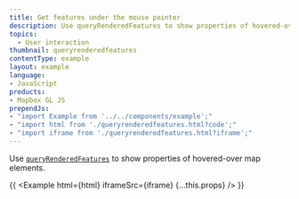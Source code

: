 ```yaml
---
title: Get features under the mouse pointer
description: Use queryRenderedFeatures to show properties of hovered-over map elements.
topics:
  - User interaction
thumbnail: queryrenderedfeatures
contentType: example
layout: example
language:
- JavaScript
products:
- Mapbox GL JS
prependJs:
- "import Example from '../../components/example';"
- "import html from './queryrenderedfeatures.html?code';"
- "import iframe from './queryrenderedfeatures.html?iframe';"
---
```


Use [`queryRenderedFeatures`](/mapbox-gl-js/api/map/#map#queryrenderedfeatures) to show properties of hovered-over map elements.

{{ <Example html={html} iframeSrc={iframe} {...this.props} /> }}
